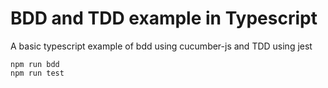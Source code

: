 # BDD and TDD example in Typescript

A basic typescript example of bdd using cucumber-js and TDD using jest

```
npm run bdd
npm run test
```